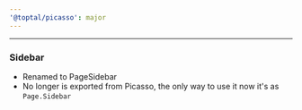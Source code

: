```yaml
---
'@toptal/picasso': major
---
```


---

### Sidebar

- Renamed to PageSidebar
- No longer is exported from Picasso, the only way to use it now it's as `Page.Sidebar`
